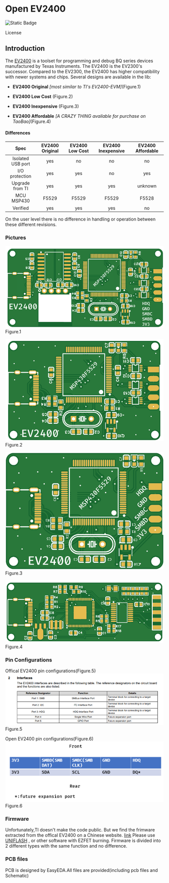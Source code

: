 # Open EV2400 
![Static Badge](https://img.shields.io/badge/license-GPL--3.0-orange)


License

## Introduction

The [EV2400](https://www.ti.com/tool/EV2400) is a toolset for programming and debug BQ series devices manufactured by Texas Instruments. The EV2400 is the EV2300's successor. Compared to the EV2300, the EV2400 has higher compatibility with newer systems and chips. Several designs are  available in the lib:

- **EV2400 Original** _[most similar to TI's EV2400-EVM]_(Figure.1)

- **EV2400 Low Cost** (Figure.2)

- **EV2400 Inexpensive** (Figure.3)

- **EV2400 Affordable** _[A CRAZY THING available for purchase on TaoBao]_(Figure.4)


#### Differences

Spec | EV2400 Original  |EV2400 Low Cost|EV2400 Inexpensive|EV2400 Affordable
:----: | :----: |:----: |:----: |:----:
Isolated USB port |yes|no|no|no
I/O protection  | yes |yes|no|yes
Upgrade from TI|yes|yes|yes|unknown
MCU MSP430|F5529|F5529|F5529|F5528
Verified |yes|yes|yes|no

On the user level there is no difference in handling or operation between these different revisions.

### Pictures
![Figure.1](https://github.com/IRDecoyFlare/OpenEV2400/blob/main/Picture/Figure1.png)
Figure.1

![Figure.2](https://github.com/IRDecoyFlare/OpenEV2400/blob/main/Picture/Figure2.png)
Figure.2

![Figure.3](https://github.com/IRDecoyFlare/OpenEV2400/blob/main/Picture/Figure3.png)
Figure.3

![Figure.4](https://github.com/IRDecoyFlare/OpenEV2400/blob/main/Picture/Figure4.png)
Figure.4

### Pin Configurations

Offical EV2400 pin configurations(Figure.5)
![Figure.5](https://github.com/IRDecoyFlare/OpenEV2400/blob/main/Picture/Figure5.png)
Figure.5

Open EV2400 pin configurations(Figure.6)
![Figure.6](https://github.com/IRDecoyFlare/OpenEV2400/blob/main/Picture/Figure6.png)
Figure.6

### Firmware
Unfortunately,TI doesn't make the code public. But we find the frimware extracted from the offical EV2400 on a Chinese website. [link](https://download.csdn.net/download/qq_38662273/85409591?utm_source=bbsseo) 
Please use [UNIFLASH](https://www.ti.com/tool/UNIFLASH) , or other software with EZFET burning. Firmware is divided into 2 different types with the same function and no difference. 

### PCB files 
 PCB is designed by EasyEDA.All files are provided(including pcb files and Schematic)